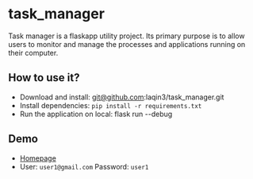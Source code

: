 # task_manager
Task manager is a flaskapp utility project. Its primary purpose is to allow users to monitor and manage the processes and applications running on their computer.

## How to use it?
- Download and install: git@github.com:laqin3/task_manager.git
- Install dependencies: `pip install -r requirements.txt`
- Run the application on local: flask run --debug

## Demo
- [Homepage](http://127.0.0.1:5000/)
- User: `user1@gmail.com` Password: `user1`